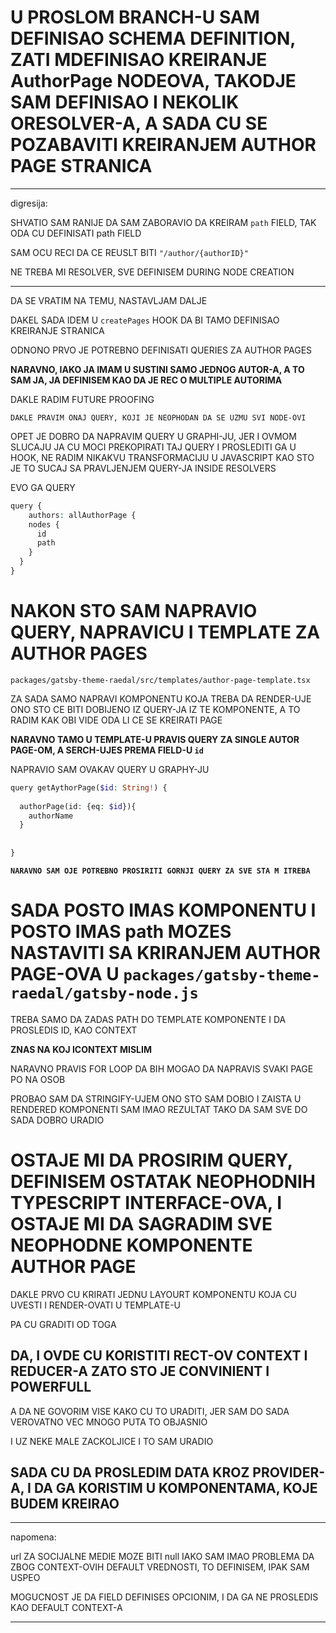 # U PROSLOM BRANCH-U SAM DEFINISAO SCHEMA DEFINITION, ZATI MDEFINISAO KREIRANJE AuthorPage NODEOVA, TAKODJE SAM DEFINISAO I NEKOLIK ORESOLVER-A, A SADA CU SE POZABAVITI KREIRANJEM AUTHOR PAGE STRANICA

***

digresija:

SHVATIO SAM RANIJE DA SAM ZABORAVIO DA KREIRAM `path` FIELD, TAK ODA CU DEFINISATI path FIELD

SAM OCU RECI DA CE REUSLT BITI `"/author/{authorID}"`

NE TREBA MI RESOLVER, SVE DEFINISEM DURING NODE CREATION

***

DA SE VRATIM NA TEMU, NASTAVLJAM DALJE

DAKEL SADA IDEM U `createPages` HOOK DA BI TAMO DEFINISAO KREIRANJE STRANICA

ODNONO PRVO JE POTREBNO DEFINISATI QUERIES ZA AUTHOR PAGES

**NARAVNO, IAKO JA IMAM U SUSTINI SAMO JEDNOG AUTOR-A, A TO SAM JA, JA DEFINISEM KAO DA JE REC O MULTIPLE AUTORIMA**

DAKLE RADIM FUTURE PROOFING
 
`DAKLE PRAVIM ONAJ QUERY, KOJI JE NEOPHODAN DA SE UZMU SVI NODE-OVI`

OPET JE DOBRO DA NAPRAVIM QUERY U GRAPHI-JU, JER I OVMOM SLUCAJU JA CU MOCI PREKOPIRATI TAJ QUERY I PROSLEDITI GA U HOOK, NE RADIM NIKAKVU TRANSFORMACIJU U JAVASCRIPT KAO STO JE TO SUCAJ SA PRAVLJENJEM QUERY-JA INSIDE RESOLVERS

EVO GA QUERY

```php
query {
	authors: allAuthorPage {
    nodes {
      id
      path
    }
  }
}
```

# NAKON STO SAM NAPRAVIO QUERY, NAPRAVICU I TEMPLATE ZA AUTHOR PAGES

`packages/gatsby-theme-raedal/src/templates/author-page-template.tsx`

ZA SADA SAMO NAPRAVI KOMPONENTU KOJA TREBA DA RENDER-UJE ONO STO CE BITI DOBIJENO IZ QUERY-JA IZ TE KOMPONENTE, A TO RADIM KAK OBI VIDE ODA LI CE SE KREIRATI PAGE

**NARAVNO TAMO U TEMPLATE-U PRAVIS QUERY ZA SINGLE AUTOR PAGE-OM, A SERCH-UJES PREMA FIELD-U `id`**

NAPRAVIO SAM OVAKAV QUERY U GRAPHY-JU

```php
query getAythorPage($id: String!) {
  
  authorPage(id: {eq: $id}){
    authorName
  }
  
  
}
```

**`NARAVNO SAM OJE POTREBNO PROSIRITI GORNJI QUERY ZA SVE STA M ITREBA`**

# SADA POSTO IMAS KOMPONENTU I POSTO IMAS path MOZES NASTAVITI SA KRIRANJEM AUTHOR PAGE-OVA U `packages/gatsby-theme-raedal/gatsby-node.js`

TREBA SAMO DA ZADAS PATH DO TEMPLATE KOMPONENTE I DA PROSLEDIS ID, KAO CONTEXT

**ZNAS NA KOJ ICONTEXT MISLIM**

NARAVNO PRAVIS FOR LOOP DA BIH MOGAO DA NAPRAVIS SVAKI PAGE PO NA OSOB

PROBAO SAM DA STRINGIFY-UJEM ONO STO SAM DOBIO I ZAISTA U RENDERED KOMPONENTI SAM IMAO REZULTAT TAKO DA SAM SVE DO SADA DOBRO URADIO

# OSTAJE MI DA PROSIRIM QUERY, DEFINISEM OSTATAK NEOPHODNIH TYPESCRIPT INTERFACE-OVA, I OSTAJE MI DA SAGRADIM SVE NEOPHODNE KOMPONENTE AUTHOR PAGE

DAKLE PRVO CU KRIRATI JEDNU LAYOURT KOMPONENTU KOJA CU UVESTI I RENDER-OVATI U TEMPLATE-U

PA CU GRADITI OD TOGA

## DA, I OVDE CU KORISTITI RECT-OV CONTEXT I REDUCER-A ZATO STO JE CONVINIENT I POWERFULL

A DA NE GOVORIM VISE KAKO CU TO URADITI, JER SAM DO SADA VEROVATNO VEC MNOGO PUTA TO OBJASNIO

I UZ NEKE MALE ZACKOLJICE I TO SAM URADIO

## SADA CU DA PROSLEDIM DATA KROZ PROVIDER-A, I DA GA KORISTIM U KOMPONENTAMA, KOJE BUDEM KREIRAO




***

napomena:

url ZA SOCIJALNE MEDIE MOZE BITI null IAKO SAM IMAO PROBLEMA DA ZBOG CONTEXT-OVIH DEFAULT VREDNOSTI, TO DEFINISEM, IPAK SAM USPEO 

MOGUCNOST JE DA FIELD DEFINISES OPCIONIM, I DA GA NE PROSLEDIS KAO DEFAULT CONTEXT-A

***
